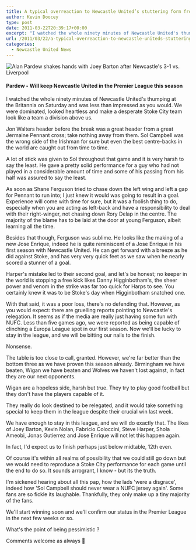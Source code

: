 ```yaml
---
title: A typical overreaction to Newcastle United’s stuttering form from the majority
author: Kevin Doocey
type: post
date: 2011-03-22T20:39:17+00:00
excerpt: "I watched the whole ninety minutes of Newcastle United's thumping at the Britannia on Saturday and was less than impressed as you.."
url: /2011/03/22/a-typical-overreaction-to-newcastle-uniteds-stuttering-form-from-the-majority/
categories:
  - Newcastle United News
---
```


![Alan Pardew shakes hands with Joey Barton after Newcastle's 3-1 vs. Liverpool](https://www.tynetime.com/wp-content/uploads/2011/03/Alan-Pardew-Joey-Barton.jpg "Alan_Pardew_Joey_Barton")

#### Pardew - Will keep Newcastle United in the Premier League this season

I watched the whole ninety minutes of Newcastle United's thumping at the Britannia on Saturday and was less than impressed as you would. We were dominated, looked heartless and make a desperate Stoke City team look like a team a division above us.

Jon Walters header before the break was a great header from a great Jermaine Pennant cross; take nothing away from them. Sol Campbell was the wrong side of the Irishman for sure but even the best centre-backs in the world are caught out from time to time.

A lot of stick was given to Sol throughout that game and it is very harsh to say the least. He gave a pretty solid performance for a guy who had not played in a considerable amount of time and some of his passing from his half was assured to say the least.

As soon as Shane Ferguson tried to chase down the left wing and left a gap for Pennant to run into; I just knew it would was going to result in a goal. Experience will come with time for sure, but it was a foolish thing to do, especially when you are acting as left-back and have a responsibility to deal with their right-winger, not chasing down Rory Delap in the centre. The majority of the blame has to be laid at the door at young Ferguson, albeit learning all the time.

Besides that though, Ferguson was sublime. He looks like the making of a new Jose Enrique, indeed he is quite reminiscent of a Jose Enrique in his first season with Newcastle United. He can get forward with a breeze as he did against Stoke, and has very very quick feet as we saw when he nearly scored a stunner of a goal.

Harper's mistake led to their second goal, and let's be honest; no keeper in the world is stopping a free kick likes Danny Higginbotham's, the sheer power and venom in the strike was far too quick for Harps to see. You certainly knew it was to be Stoke's day when Higginbotham snatched one.

With that said, it was a poor loss, there's no defending that. However, as you would expect: there are gruelling reports pointing to Newcastle's relegation. It seems as if the media are really just having some fun with NUFC. Less than five games ago, we were reported as being capable of clinching a Europa League spot in our first season. Now we'll be lucky to stay in the league, and we will be bitting our nails to the finish.

Nonsense.

The table is too close to call, granted. However, we're far better than the bottom three as we have proven this season already. Birmingham we have beaten, Wigan we have beaten and Wolves we haven't lost against, in fact they are our next opponents.

Wigan are a hopeless side, harsh but true. They try to play good football but they don't have the players capable of it.

They really do look destined to be relegated, and it would take something special to keep them in the league despite their crucial win last week.

We have enough to stay in this league, and we will do exactly that. The likes of Joey Barton, Kevin Nolan, Fabricio Coloccini, Steve Harper, Shola Ameobi, Jonas Gutierrez and Jose Enrique will not let this happen again.

In fact, I'd expect us to finish perhaps just below midtable, 12th even.

Of course it's within all realms of possibility that we could still go down but we would need to reproduce a Stoke City performance for each game until the end to do so. It sounds arrogrant, I know - but its the truth.

I'm sickened hearing about all this pap, how the lads 'were a disgrace', indeed how 'Sol Campbell should never wear a NUFC jersey again'. Some fans are so fickle its laughable. Thankfully, they only make up a tiny majority of the fans.

We'll start winning soon and we'll confirm our status in the Premier League in the next few weeks or so.

What's the point of being pessimistic ?

Comments welcome as always 🙂
